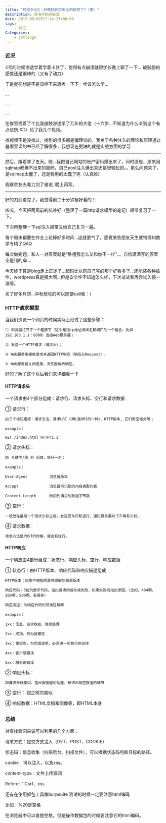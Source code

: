 ```yaml
---
title: "校园杂记2：好像找到学安全的感觉了?（雾）"
description: 读书时的碎碎念
date: 2017-09-09T21:14:23+08:00
tags:
    - 杂记
Categories:
    - jottings
---
```




### 近况

4号的时候渗透学着学着卡住了，觉得有点崩溃就跟学长晚上聊了一下….被鼓励的感觉还是很棒的（又有了动力）

于是就在想是不是该停下来思考一下下一步该怎么学...

…

…

…

在群里找着了个比我接触渗透早了几年的大佬（十六岁…不知道为什么听到这个有点悲伤 XD）给了我几个视频。

找视频不是没找过，找到的很多都是偏理论的。我关于各种注入的理论和原理通过暑假里读的书已经了解很多，我想现在更缺的就是实战方面的学习

<hr />

然后，跟着学了五天。嗯…我把自己网站的账户密码爆出来了，同时发现，原来用sqlmap都爆不出来的密码，自己post注入爆出来还是很轻松的。。那么问题来了，是sqlmap太僵了，还是我用的太蠢了呢（认真脸）

我跟舍友去看刀剑了谢谢, 晚上再写。

------

好的刀剑看完了，我觉得前二十分钟挺好看的！

咳咳，今天把两周前的坑补好（整理了一篇http请求模型的笔记）顺带复习了一下。

下次再整理一下sql注入顺带又给自己复习一遍。

每个周末都要在作业上花掉好多时间…这就更气了，感觉某些朋友天生就物理和数学专精了QAQ

每次做完题，和人一对答案就是“卧槽我怎么又和你不一样”。。自信满满写的答案全是错的😭…

今天终于算是blog走上正途了…起码比以前自己写的那个好看多了…还能装各种插件，wordpress真是强大啊…但是安全性不知道怎么样，下次试试看再尝试入侵一波嗯。

买了好多月饼…中秋想吃的可以随便call我：）



### HTTP请求模型

当我们浏览一个网页的时候实际上经过了这些步骤：

```
① 浏览器打开了一个套接字（这个是指ip地址或域名和端口的一个组合，比如192.168.1.1：8080）连接Web服务器；

② 发送一个HTTP请求（请求头）；

③ Web服务端接收请求并返回HTTP响应（响应头Request）；

④ Web服务器关闭连接，浏览器解析响应。
```



好的了解了这个以后我们来详细看一下

#### HTTP请求头

一个请求由4个部分组成：请求行、请求头标、空行和请求数据

① 请求行：

```
由三个标记组成：请求方法、请求URI（URL是URI的一种）、HTTP版本, 它们用空格分隔；

example：

GET /index.html HTTP/1.1
```

② 请求头标：

```
由 关键字/值 对 组成，每行一对；

example：

User-Agent          浏览器版本

Accept              浏览器可识别的内容类型列表

Content-Length      附加到请求的数据字节数
```

③ 空行：

```
一般放在最后一个请求头标之后，发送回车符和退行，通知服务器以下不再有头标。
```

④ 请求数据：

```
请求方法是POST的时候，就会有这行。
```

#### HTTP响应

一个响应由4部分组成：状态行、响应头标、空行、响应数据

① 状态行：由HTTP版本、响应代码和响应描述组成

```
HTTP版本：由客户端指明其可理解的最高版本

响应代码：3位的数字代码，指出请求的成功或失败，如果失败则指出原因。（比如，404啊，200啊，500啊，有很多）

响应描述：为响应代码的可读性解释

example：

1xx：信息，请求收到，继续处理

2xx：成功，行为被接受

3xx：重定向，为完成请求，必须进一步执行的动作

4xx：客户端错误

5xx：服务器错误
```

② 响应头标：

```
跟请求头标类似，指出服务器的功能，标识出响应数据的细节
```

③ 空行： 跟之前的类似

④ 响应数据：HTML文档和图像等，即HTML本身

##  

### 总结

对查找漏洞来说可以利用的几个方面：

请求方式：提交方式注入（GET、POST、COOKIE）

状态码：信息收集（扫描后台、扫描文件），可以根据状态码判断目标的路径。

cookie：可以注入，以及xss。

content-type：文件上传漏洞

Referer：Csrf、xss

还有在使用抓包工具像burpsuite 测试的时候一定要注意html编码

比如：%20是空格

在浏览器中可以直接空格，但是操作数据包的时候要注意它的html编码。